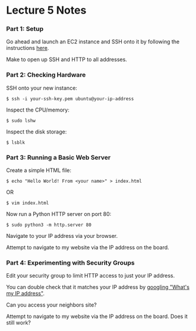 # Lecture 5 Notes

### Part 1: Setup

Go ahead and launch an EC2 instance and SSH onto it by following the instructions [here](../lecture-04/setup.md).

Make to open up SSH and HTTP to all addresses.

### Part 2: Checking Hardware

SSH onto your new instance:

	$ ssh -i your-ssh-key.pem ubuntu@your-ip-address

Inspect the CPU/memory:

	$ sudo lshw

Inspect the disk storage:

	$ lsblk


### Part 3: Running a Basic Web Server

Create a simple HTML file:

	$ echo "Hello World! From <your name>" > index.html

OR

	$ vim index.html

Now run a Python HTTP server on port 80:

	$ sudo python3 -m http.server 80

Navigate to your IP address via your browser.

Attempt to navigate to my website via the IP address on the board.

### Part 4: Experimenting with Security Groups

Edit your security group to limit HTTP access to just your IP address.

You can double check that it matches your IP address by [googling "What's my IP address"](https://www.google.com/search?q=What%27s+my+IP+address).

Can you access your neighbors site?

Attempt to navigate to my website via the IP address on the board. Does it still work?
